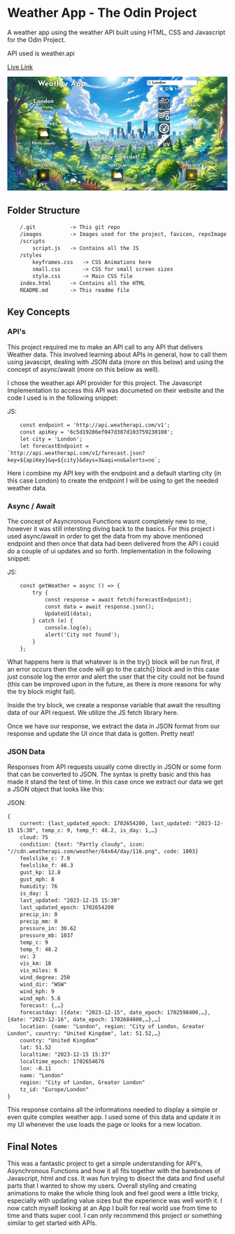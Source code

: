 # Weather App - The Odin Project

A weather app using the weather API built using HTML, CSS and Javascript for the Odin Project.

API used is weather.api

[Live Link](https://antonharbers.github.io/Odin-WeatherApp/)

![Screenshot of Weather app](/images/repoImage.png)

## Folder Structure

```
    /.git           -> This git repo
    /images         -> Images used for the project, favicon, repoImage
    /scripts
        script.js   -> Contains all the JS
    /styles
        keyframes.css   -> CSS Animations here
        small.css       -> CSS for small screen sizes
        style.css       -> Main CSS file
    index.html      -> Contains all the HTML
    README.md       -> This readme file
```

## Key Concepts

### API's

This project required me to make an API call to any API that delivers Weather data. This involved learning about APIs in general, how to call them using javascipt, dealing with JSON data (more on this below) and using the concept of async/await (more on this below as well).

I chose the weather.api API provider for this project. The Javascript Implementation to access this API was documeted on their website and the code I used is in the following snippet:

JS:

```
    const endpoint = 'http://api.weatherapi.com/v1';
    const apiKey = '6c5d19286ef047d387d103759230108';
    let city = 'London';
    let forecastEndpoint = `http://api.weatherapi.com/v1/forecast.json?key=${apiKey}&q=${city}&days=3&aqi=no&alerts=no`;
```

Here i combine my API key with the endpoint and a default starting city (in this case London) to create the endpoint I will be using to get the needed weather data.

### Async / Await

The concept of Asyncronous Functions wasnt completely new to me, however it was still intersting diving back to the basics. For this project i used async/await in order to get the data from my above mentioned endpoint and then once that data had been delivered from the API i could do a couple of ui updates and so forth. Implementation in the following snippet:

JS:

```
    const getWeather = async () => {
        try {
            const response = await fetch(forecastEndpoint);
            const data = await response.json();
            UpdateUI(data);
        } catch (e) {
            console.log(e);
            alert('City not found');
        }
    };
```

What happens here is that whatever is in the try{} block will be run first, if an error occurs then the code will go to the catch{} block and in this case just console log the error and alert the user that the city could not be found (this can be improved upon in the future, as there is more reasons for why the try block might fail).

Inside the try block, we create a response variable that await the resulting data of our API request. We utilize the JS fetch library here.

Once we have our response, we extract the data in JSON format from our response and update the UI once that data is gotten. Pretty neat!

### JSON Data

Responses from API requests usually come directly in JSON or some form that can be converted to JSON. The syntax is pretty basic and this has made it stand the test of time. In this case once we extract our data we get a JSON object that looks like this:

JSON:

```
{
    current: {last_updated_epoch: 1702654200, last_updated: "2023-12-15 15:30", temp_c: 9, temp_f: 48.2, is_day: 1,…}
    cloud: 75
    condition: {text: "Partly cloudy", icon: "//cdn.weatherapi.com/weather/64x64/day/116.png", code: 1003}
    feelslike_c: 7.9
    feelslike_f: 46.3
    gust_kp: 12.8
    gust_mph: 8
    humidity: 76
    is_day: 1
    last_updated: "2023-12-15 15:30"
    last_updated_epoch: 1702654200
    precip_in: 0
    precip_mm: 0
    pressure_in: 30.62
    pressure_mb: 1037
    temp_c: 9
    temp_f: 48.2
    uv: 3
    vis_km: 10
    vis_miles: 6
    wind_degree: 250
    wind_dir: "WSW"
    wind_kph: 9
    wind_mph: 5.6
    forecast: {,…}
    forecastday: [{date: "2023-12-15", date_epoch: 1702598400,…}, {date: "2023-12-16", date_epoch: 1702684800,…},…]
    location: {name: "London", region: "City of London, Greater London", country: "United Kingdom", lat: 51.52,…}
    country: "United Kingdom"
    lat: 51.52
    localtime: "2023-12-15 15:37"
    localtime_epoch: 1702654676
    lon: -0.11
    name: "London"
    region: "City of London, Greater London"
    tz_id: "Europe/London"
}
```

This response contains all the informations needed to display a simple or even quite complex weather app. I used some of this data and update it in my UI whenever the use loads the page or looks for a new location.

## Final Notes

This was a fantastic project to get a simple understanding for API's, Asynchronous Functions and how it all fits together with the barebones of Javascript, html and css. It was fun trying to disect the data and find useful parts that I wanted to show my users. Overall styling and creating animations to make the whole thing look and feel good were a little tricky, especially with updating value sizes but the experience was well worth it. I now catch myself looking at an App I built for real world use from time to time and thats super cool. I can only recommend this project or something similar to get started with APIs.
